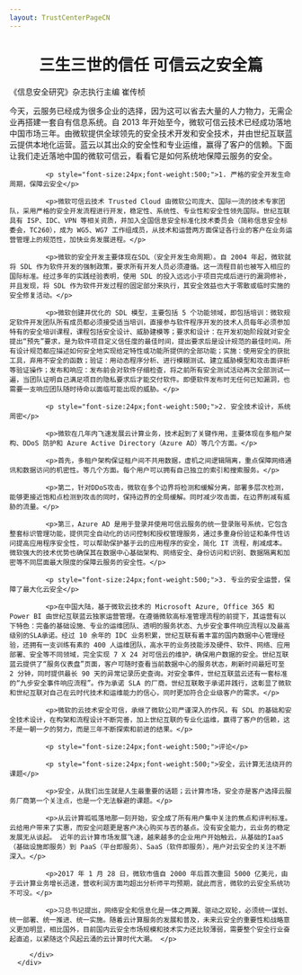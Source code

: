 ```yaml
---
layout: TrustCenterPageCN
---
```

<div class="row-fluid">
   <div class="span">
      <div>
         <div class="row-fluid grid-container mscom-grid-container subpageBody noBottomBorder" data-view4="2" data-view3="2" data-view2="2" data-view1="1" data-cols="2">
             <h1 style="font-size:28px;font-weight:500; text-align:center;"><strong>三生三世的信任 可信云之安全篇</strong></h1>
             <p>《信息安全研究》杂志执行主编 崔传桢</p>
			 <p>今天，云服务已经成为很多企业的选择，因为这可以省去大量的人力物力，无需企业再搭建一套自有信息系统。自 2013 年开始至今，微软可信云技术已经成功落地中国市场三年。由微软提供全球领先的安全技术开发和安全技术，并由世纪互联蓝云提供本地化运营。蓝云以其出众的安全性和专业运维，赢得了客户的信赖。下面让我们走近落地中国的微软可信云，看看它是如何系统地保障云服务的安全。</p>
			 
             <p style="font-size:24px;font-weight:500;">1. 严格的安全开发生命周期，保障云安全</p>
			 
			 <p>微软可信云技术 Trusted Cloud 由微软公司庞大、国际一流的技术专家团队，采用严格的安全开发流程进行开发，稳定性、系统性、专业性和安全性领先国际。世纪互联具有 ISP、IDC、VPN 等相关资质，并加入全国信息安全标准化技术委员会（简称信息安全标委会，TC260），成为 WG5、WG7 工作组成员，从技术和运营两方面保证各行业的客户在业务运营管理上的规范性，加快业务发展进程。</p>
			 
			 <p>微软的安全开发主要体现在SDL（安全开发生命周期）。自 2004 年起，微软就将 SDL 作为软件开发的强制政策，要求所有开发人员必须遵循。这一流程目前也被写入相应的国际标准。经过多年的实践经验表明，使用 SDL 的投入远远小于项目完成后进行的漏洞修补，并且发现，将 SDL 作为软件开发过程的固定部分来执行，其安全效益也大于零散或临时实施的安全修复活动。</p>
			 
			 <p>微软创建并优化的 SDL 模型，主要包括 5 个功能领域，即包括培训：微软规定软件开发团队所有成员都必须接受适当培训，直接参与软件程序开发的技术人员每年必须参加特有的安全培训课程，课程包括安全设计、威胁建模等；要求和设计：在开发初始阶段就对安全提出“预先”要求，是为软件项目定义信任度的最佳时间，提出要求后是设计规范的最佳时间。所有设计规范都应描述如何安全地实现给定特性或功能所提供的全部功能；实施：使用安全的获批工具，弃用不安全的函数；验证：用动态程序分析、进行模糊测试、建立威胁模型和攻击面评析等验证操作；发布和响应：发布前会对软件仔细检查，将之前所有安全测试活动再次全部测试一遍，当团队证明自己满足项目的隐私要求后才能交付软件。即便软件发布时无任何已知漏洞，也需要一支响应团队随时待命以面临可能出现的威胁。</p>
			 
			 <p style="font-size:24px;font-weight:500;">2. 安全技术设计，系统周密</p>
			 
			 <p>微软在几年内飞速发展云计算业务，技术起到了关键作用，主要体现在多租户架构、DDoS 防护和 Azure Active Directory（Azure AD）等几个方面。</p>
			 
			 <p>首先，多租户架构保证租户间不共用数据，虚机之间逻辑隔离，重点保障网络通讯和数据访问的机密性。等几个方面。每个用户可以拥有自己独立的索引和搜索服务。</p>
			 
			 <p>第二，针对DDoS攻击，微软在多个边界将检测和缓解分离，部署多层次检测，能够更接近饱和点检测到攻击的同时，保持边界的全局缓解。同时减少攻击面，在边界削减有威胁的流量。</p>
			 
			 <p>第三，Azure AD 是用于登录并使用可信云服务的统一登录账号系统，它包含整套标识管理功能，提供完全自动化的访问控制和授权管理服务，通过多重身份验证和条件性访问提高应用程序安全性，可以帮助保护基于云的应用程序的安全，简化 IT 流程，削减成本。 微软强大的技术优势也确保其在数据中心基础架构、网络安全、身份访问和识别、数据隔离和加密等不同层面最大限度的保障云服务的安全性。</p>
			 
			 <p style="font-size:24px;font-weight:500;">3. 专业的安全运营，保障了最大化云安全</p>
			 
			 <p>在中国大陆，基于微软云技术的 Microsoft Azure, Office 365 和 Power BI 由世纪互联蓝云独家运营管理。在遵循微软高标准管理流程的前提下，其运营有以下特色：完备的基础设施、专业的运维团队、透明的服务状态、九步安全事件响应流程以及最高级别的SLA承诺。经过 10 余年的 IDC 业务积累，世纪互联有着丰富的国内数据中心管理经验，还拥有一支训练有素的 400 人运维团队，高水平的业务技能涉及硬件、软件、网络、应用部署、安全等不同领域，完全实现 7 X 24 对可信云的维护，确保用户数据的安全。世纪互联蓝云提供了“服务仪表盘”页面，客户可随时查看当前数据中心的服务状态，刷新时间最短可至 2 分钟，同时提供最长 90 天的异常记录历史查询。对安全事件，世纪互联蓝云还有一套标准的“九步安全事件响应流程”。作为承诺 SLA 的厂商，世纪互联敢于承诺并践行，这彰显了微软和世纪互联对自己在云时代技术和运维能力的信心，同时更加符合企业级客户的需求。</p>
			 
			 <p>微软的云技术安全可信，承继了微软公司严谨深入的作风，有 SDL 的基础和安全技术设计，在构架和流程设计不断完善，加上世纪互联的专业化运维，赢得了客户的信赖，这不是一朝一夕的努力，而是三年不断探索和前进的结果。</p>
			 
			 <p style="font-size:24px;font-weight:500;">评论</p>
			 
			 <p style="font-size:24px;font-weight:500;">安全，云计算无法绕开的课题</p>
			 
			 <p>安全，从我们出生就是人生最重要的话题；云计算市场，安全亦是客户选择云服务厂商第一个关注点，也是一个无法躲避的课题。</p>
			 
			 <p>从云计算呱呱落地那一刻开始，安全成了所有用户集中关注的焦点和评判标准。云给用户带来了实惠，而安全问题更是客户决心购买与否的基点。没有安全能力，云业务的稳定发展无从谈起。 近年的云计算市场发展飞速，越来越多的企业用户开始触云，从基础的IaaS（基础设施即服务）到 PaaS（平台即服务）、SaaS（软件即服务），用户对云安全的关注不断深入。</p>
			 
			 <p>2017 年 1 月 28 日，微软市值自 2000 年后首次重回 5000 亿美元，由于云计算业务增长迅速，营收利润方面均超出分析师平均预期，就此而言，微软的云安全系统功不可没。</p>
			 			 
			 <p>习总书记提出，网络安全和信息化是一体之两翼、驱动之双轮，必须统一谋划、统一部署、统一推进、统一实施。随着云计算服务的发展和普及，未来云安全的重要性和战略意义更加明显，相比国外，目前国内云安全市场规模和技术实力还比较薄弱，需要整个安全行业奋起直追，以紧随这个风起云涌的云计算时代大潮。 </p>
			 
         </div>
      </div>
   </div>
</div>
<div class="row-fluid" data-view4="1" data-view3="1" data-view2="1" data-view1="1" data-cols="1">
   <div class="span bp0-col-1-1 bp1-col-1-1 bp2-col-1-1 bp3-col-1-1"></div>
</div>
